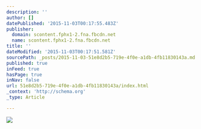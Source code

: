```yaml
---
description: ''
author: []
datePublished: '2015-11-03T00:17:55.483Z'
publisher:
  domain: scontent.fphx1-2.fna.fbcdn.net
  name: scontent.fphx1-2.fna.fbcdn.net
title: ''
dateModified: '2015-11-03T00:17:51.581Z'
sourcePath: _posts/2015-11-03-51e8d2b5-719e-4f0e-a1db-4fb11830143a.md
published: true
inFeed: true
hasPage: true
inNav: false
url: 51e8d2b5-719e-4f0e-a1db-4fb11830143a/index.html
_context: 'http://schema.org'
_type: Article

---
```

![](https://scontent.fphx1-2.fna.fbcdn.net/hphotos-xpt1/v/t1.0-9/12065765_1149229978422277_668659625711462912_n.jpg?oh=37ec632c8a2fb48c1088aade2f74957a&oe=56AFBF0E)